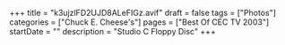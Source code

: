 +++
title = "k3ujzlFD2UJD8ALeFIGz.avif"
draft = false
tags = ["Photos"]
categories = ["Chuck E. Cheese's"]
pages = ["Best Of CEC TV 2003"]
startDate = ""
description = "Studio C Floppy Disc"
+++
